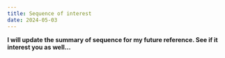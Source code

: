 ```yaml
---
title: Sequence of interest
date: 2024-05-03
---
```


**I will update the summary of sequence for my future reference. See if it interest you as well...**


